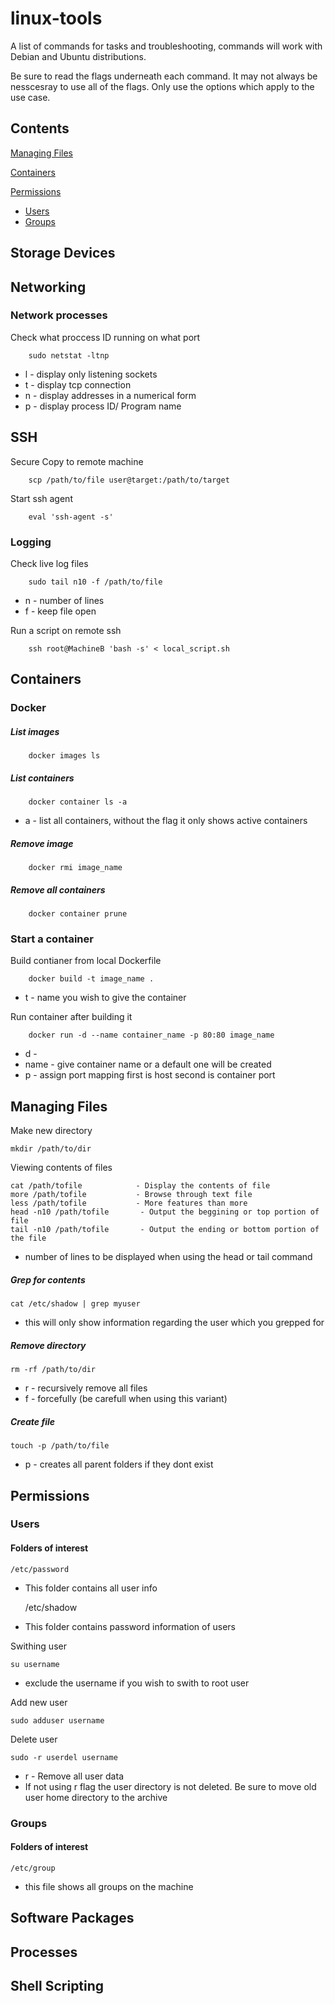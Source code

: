# linux-tools

A list of commands for tasks and troubleshooting, commands will work with Debian and Ubuntu distributions.

Be sure to read the flags underneath each command. It may not always be nesscesray to use all of the flags. Only use the options which apply to the use case.

## **Contents**

[Managing Files](#managing-files)

[Containers](#containers)

[Permissions](#Permissions)

- [Users](#users)
- [Groups](#groups)

## Storage Devices

## Networking

### Network processes

Check what proccess ID running on what port

        sudo netstat -ltnp

- l - display only listening sockets
- t - display tcp connection
- n - display addresses in a numerical form
- p - display process ID/ Program name

## SSH

Secure Copy to remote machine

        scp /path/to/file user@target:/path/to/target

Start ssh agent

        eval 'ssh-agent -s'

### Logging

Check live log files

        sudo tail n10 -f /path/to/file

- n - number of lines
- f - keep file open

Run a script on remote ssh

        ssh root@MachineB 'bash -s' < local_script.sh

## Containers

### Docker

##### List images

        docker images ls

##### List containers

        docker container ls -a

- a - list all containers, without the flag it only shows active containers

##### Remove image

        docker rmi image_name

##### Remove all containers

        docker container prune

### Start a container

Build contianer from local Dockerfile

        docker build -t image_name .

- t - name you wish to give the container

Run container after building it

        docker run -d --name container_name -p 80:80 image_name

- d -
- name - give container name or a default one will be created
- p - assign port mapping first is host second is container port

## Managing Files

Make new directory

    mkdir /path/to/dir

Viewing contents of files

    cat /path/tofile            - Display the contents of file
    more /path/tofile           - Browse through text file
    less /path/tofile           - More features than more
    head -n10 /path/tofile       - Output the beggining or top portion of file
    tail -n10 /path/tofile       - Output the ending or bottom portion of the file

- number of lines to be displayed when using the head or tail command

##### Grep for contents

    cat /etc/shadow | grep myuser

- this will only show information regarding the user which you grepped for

##### Remove directory

    rm -rf /path/to/dir

- r - recursively remove all files
- f - forcefully (be carefull when using this variant)

##### Create file

    touch -p /path/to/file

- p - creates all parent folders if they dont exist

## Permissions

### Users

#### Folders of interest

    /etc/password

- This folder contains all user info

  /etc/shadow

- This folder contains password information of users

Swithing user

    su username

- exclude the username if you wish to swith to root user

Add new user

    sudo adduser username

Delete user

    sudo -r userdel username

- r - Remove all user data
- If not using r flag the user directory is not deleted. Be sure to move old user home directory to the archive

### Groups

#### Folders of interest

    /etc/group

- this file shows all groups on the machine

## Software Packages

## Processes

## Shell Scripting
